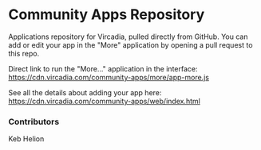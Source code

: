 # Community Apps Repository
Applications repository for Vircadia, pulled directly from GitHub. You can add or edit your app in the "More" application by opening a pull request to this repo.

Direct link to run the "More..." application in the interface: 
https://cdn.vircadia.com/community-apps/more/app-more.js

See all the details about adding your app here: 
https://cdn.vircadia.com/community-apps/web/index.html

### Contributors

Keb Helion
